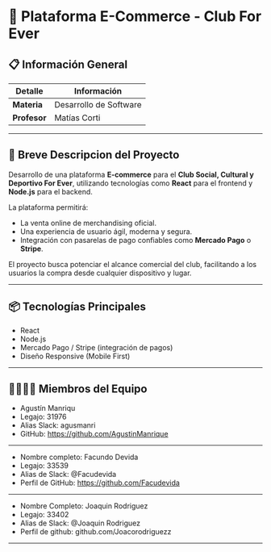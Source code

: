 # 🛒 Plataforma E-Commerce - Club For Ever

## 📋 Información General

| Detalle            | Información                                       |
|--------------------|-------------------------------------------------- |
| **Materia**        | Desarrollo de Software                            |
| **Profesor**       | Matías Corti                                      |

---

## 🚀 Breve Descripcion del Proyecto

Desarrollo de una plataforma **E-commerce** para el **Club Social, Cultural y Deportivo For Ever**, utilizando tecnologías como **React** para el frontend y **Node.js** para el backend.

La plataforma permitirá:
- La venta online de merchandising oficial.
- Una experiencia de usuario ágil, moderna y segura.
- Integración con pasarelas de pago confiables como **Mercado Pago** o **Stripe**.

El proyecto busca potenciar el alcance comercial del club, facilitando a los usuarios la compra desde cualquier dispositivo y lugar.

---

## 📦 Tecnologías Principales
- React
- Node.js
- Mercado Pago / Stripe (integración de pagos)
- Diseño Responsive (Mobile First)

  
--- 

## 👨‍💻👩‍💻 Miembros del Equipo

- Agustín Manriqu
- Legajo: 31976  
- Alias Slack: agusmanri 
- GitHub: https://github.com/AgustinManrique
---
- Nombre completo: Facundo Devida
- Legajo: 33539
- Alias de Slack: @Facudevida
- Perfil de GitHub: https://github.com/Facudevida
---
- Nombre Completo: Joaquin Rodriguez
- Legajo: 33402
- Alias de Slack: @Joaquin Rodriguez
- Perfil de github: github.com/Joacorodriguezz


---




